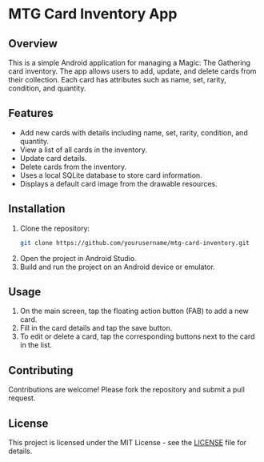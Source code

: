 # MTG Card Inventory App

## Overview
This is a simple Android application for managing a Magic: The Gathering card inventory. 
The app allows users to add, update, and delete cards from their collection. Each card has attributes such as name, set, rarity, condition, and quantity.

## Features
- Add new cards with details including name, set, rarity, condition, and quantity.
- View a list of all cards in the inventory.
- Update card details.
- Delete cards from the inventory.
- Uses a local SQLite database to store card information.
- Displays a default card image from the drawable resources.

## Installation
1. Clone the repository:
    ```bash
    git clone https://github.com/yourusername/mtg-card-inventory.git
    ```
2. Open the project in Android Studio.
3. Build and run the project on an Android device or emulator.

## Usage
1. On the main screen, tap the floating action button (FAB) to add a new card.
2. Fill in the card details and tap the save button.
3. To edit or delete a card, tap the corresponding buttons next to the card in the list.

## Contributing
Contributions are welcome! Please fork the repository and submit a pull request.

## License
This project is licensed under the MIT License - see the [LICENSE](LICENSE) file for details.
